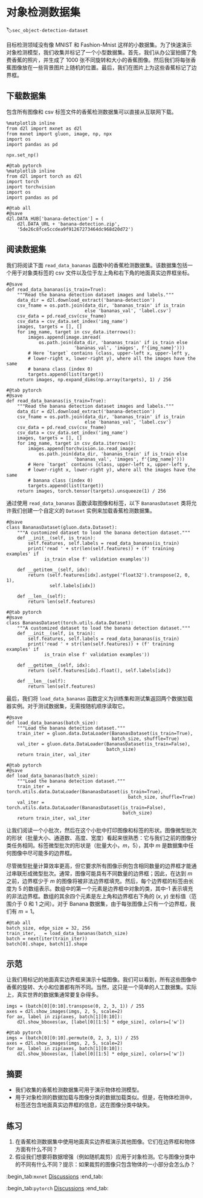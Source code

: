 # 对象检测数据集
:label:`sec_object-detection-dataset`

目标检测领域没有像 MNIST 和 Fashion-Mnist 这样的小数据集。为了快速演示对象检测模型，我们收集并标记了一个小型数据集。首先，我们从办公室拍摄了免费香蕉的照片，并生成了 1000 张不同旋转和大小的香蕉图像。然后我们将每张香蕉图像放在一些背景图片上随机的位置。最后，我们在图片上为这些香蕉标记了边界框。 

## 下载数据集

包含所有图像和 csv 标签文件的香蕉检测数据集可以直接从互联网下载。

```{.python .input}
%matplotlib inline
from d2l import mxnet as d2l
from mxnet import gluon, image, np, npx
import os
import pandas as pd

npx.set_np()
```

```{.python .input}
#@tab pytorch
%matplotlib inline
from d2l import torch as d2l
import torch
import torchvision
import os
import pandas as pd
```

```{.python .input}
#@tab all
#@save
d2l.DATA_HUB['banana-detection'] = (
    d2l.DATA_URL + 'banana-detection.zip',
    '5de26c8fce5ccdea9f91267273464dc968d20d72')
```

## 阅读数据集

我们将阅读下面 `read_data_bananas` 函数中的香蕉检测数据集。该数据集包括一个用于对象类标签的 csv 文件以及位于左上角和右下角的地面真实边界框坐标。

```{.python .input}
#@save
def read_data_bananas(is_train=True):
    """Read the banana detection dataset images and labels."""
    data_dir = d2l.download_extract('banana-detection')
    csv_fname = os.path.join(data_dir, 'bananas_train' if is_train
                             else 'bananas_val', 'label.csv')
    csv_data = pd.read_csv(csv_fname)
    csv_data = csv_data.set_index('img_name')
    images, targets = [], []
    for img_name, target in csv_data.iterrows():
        images.append(image.imread(
            os.path.join(data_dir, 'bananas_train' if is_train else
                         'bananas_val', 'images', f'{img_name}')))
        # Here `target` contains (class, upper-left x, upper-left y,
        # lower-right x, lower-right y), where all the images have the same
        # banana class (index 0)
        targets.append(list(target))
    return images, np.expand_dims(np.array(targets), 1) / 256
```

```{.python .input}
#@tab pytorch
#@save
def read_data_bananas(is_train=True):
    """Read the banana detection dataset images and labels."""
    data_dir = d2l.download_extract('banana-detection')
    csv_fname = os.path.join(data_dir, 'bananas_train' if is_train
                             else 'bananas_val', 'label.csv')
    csv_data = pd.read_csv(csv_fname)
    csv_data = csv_data.set_index('img_name')
    images, targets = [], []
    for img_name, target in csv_data.iterrows():
        images.append(torchvision.io.read_image(
            os.path.join(data_dir, 'bananas_train' if is_train else
                         'bananas_val', 'images', f'{img_name}')))
        # Here `target` contains (class, upper-left x, upper-left y,
        # lower-right x, lower-right y), where all the images have the same
        # banana class (index 0)
        targets.append(list(target))
    return images, torch.tensor(targets).unsqueeze(1) / 256
```

通过使用 `read_data_bananas` 函数读取图像和标签，以下 `BananasDataset` 类将允许我们创建一个自定义的 `Dataset` 实例来加载香蕉检测数据集。

```{.python .input}
#@save
class BananasDataset(gluon.data.Dataset):
    """A customized dataset to load the banana detection dataset."""
    def __init__(self, is_train):
        self.features, self.labels = read_data_bananas(is_train)
        print('read ' + str(len(self.features)) + (f' training examples' if
              is_train else f' validation examples'))

    def __getitem__(self, idx):
        return (self.features[idx].astype('float32').transpose(2, 0, 1),
                self.labels[idx])

    def __len__(self):
        return len(self.features)
```

```{.python .input}
#@tab pytorch
#@save
class BananasDataset(torch.utils.data.Dataset):
    """A customized dataset to load the banana detection dataset."""
    def __init__(self, is_train):
        self.features, self.labels = read_data_bananas(is_train)
        print('read ' + str(len(self.features)) + (f' training examples' if
              is_train else f' validation examples'))

    def __getitem__(self, idx):
        return (self.features[idx].float(), self.labels[idx])

    def __len__(self):
        return len(self.features)
```

最后，我们将 `load_data_bananas` 函数定义为训练集和测试集返回两个数据加载器实例。对于测试数据集，无需按随机顺序读取它。

```{.python .input}
#@save
def load_data_bananas(batch_size):
    """Load the banana detection dataset."""
    train_iter = gluon.data.DataLoader(BananasDataset(is_train=True),
                                       batch_size, shuffle=True)
    val_iter = gluon.data.DataLoader(BananasDataset(is_train=False),
                                     batch_size)
    return train_iter, val_iter
```

```{.python .input}
#@tab pytorch
#@save
def load_data_bananas(batch_size):
    """Load the banana detection dataset."""
    train_iter = torch.utils.data.DataLoader(BananasDataset(is_train=True),
                                             batch_size, shuffle=True)
    val_iter = torch.utils.data.DataLoader(BananasDataset(is_train=False),
                                           batch_size)
    return train_iter, val_iter
```

让我们阅读一个小批次，然后在这个小批中打印图像和标签的形状。图像微型批次的形状（批量大小、通道数、高度、宽度）看起来很熟悉：它与我们之前的图像分类任务相同。标签微型批次的形状是（批量大小，$m$，5），其中 $m$ 是数据集中任何图像中尽可能多的边界框。 

尽管微型批量计算效率更高，但它要求所有图像示例包含相同数量的边界框才能通过串联形成微型批次。通常，图像可能具有不同数量的边界框；因此，在达到 $m$ 之前，边界框少于 $m$ 的图像将被非法边界框填充。然后，每个边界框的标签由长度为 5 的数组表示。数组中的第一个元素是边界框中对象的类，其中-1 表示填充的非法边界框。数组的其余四个元素是左上角和边界框右下角的 ($x$, $y$) 坐标值（范围介于 0 和 1 之间）。对于 Banana 数据集，由于每张图像上只有一个边界框，我们有 $m=1$。

```{.python .input}
#@tab all
batch_size, edge_size = 32, 256
train_iter, _ = load_data_bananas(batch_size)
batch = next(iter(train_iter))
batch[0].shape, batch[1].shape
```

## 示范

让我们用标记的地面真实边界框来演示十幅图像。我们可以看到，所有这些图像中香蕉的旋转、大小和位置都有所不同。当然，这只是一个简单的人工数据集。实际上，真实世界的数据集通常要复杂得多。

```{.python .input}
imgs = (batch[0][0:10].transpose(0, 2, 3, 1)) / 255
axes = d2l.show_images(imgs, 2, 5, scale=2)
for ax, label in zip(axes, batch[1][0:10]):
    d2l.show_bboxes(ax, [label[0][1:5] * edge_size], colors=['w'])
```

```{.python .input}
#@tab pytorch
imgs = (batch[0][0:10].permute(0, 2, 3, 1)) / 255
axes = d2l.show_images(imgs, 2, 5, scale=2)
for ax, label in zip(axes, batch[1][0:10]):
    d2l.show_bboxes(ax, [label[0][1:5] * edge_size], colors=['w'])
```

## 摘要

* 我们收集的香蕉检测数据集可用于演示物体检测模型。
* 用于对象检测的数据加载与图像分类的数据加载类似。但是，在物体检测中，标签还包含地面真实边界框的信息，这在图像分类中缺失。

## 练习

1. 在香蕉检测数据集中使用地面真实边界框演示其他图像。它们在边界框和物体方面有什么不同？
1. 假设我们想要将数据增强（例如随机裁剪）应用于对象检测。它与图像分类中的不同有什么不同？提示：如果裁剪的图像只包含物体的一小部分会怎么办？

:begin_tab:`mxnet`
[Discussions](https://discuss.d2l.ai/t/372)
:end_tab:

:begin_tab:`pytorch`
[Discussions](https://discuss.d2l.ai/t/1608)
:end_tab:
